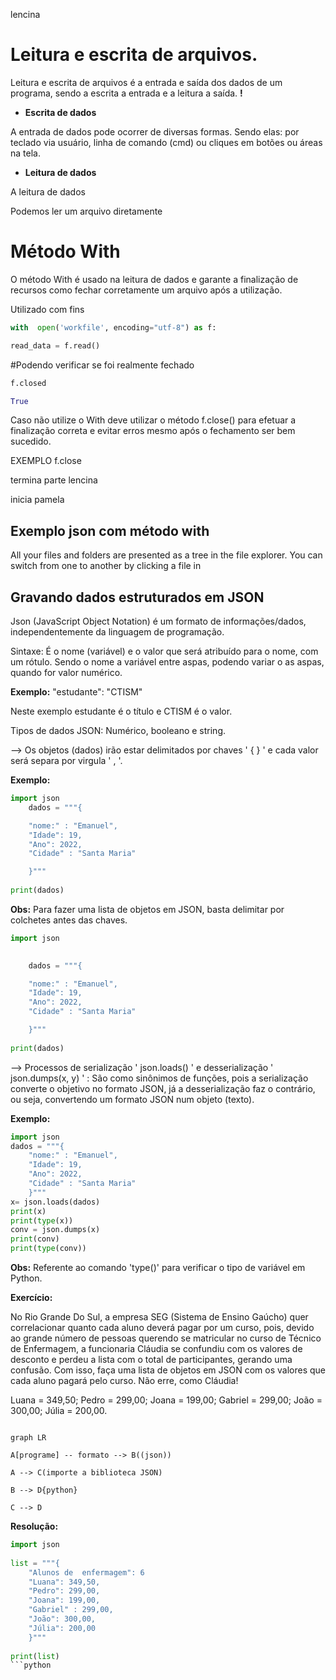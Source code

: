 
lencina

# Leitura e escrita de arquivos.

Leitura e escrita de arquivos é a entrada e saída dos dados de um programa, sendo a escrita a entrada e a leitura a saída.   **!**

- **Escrita de dados**

A entrada de dados pode ocorrer de diversas formas. Sendo elas: por teclado via usuário, linha de comando (cmd) ou cliques em botões ou áreas na tela.

- **Leitura de dados**

A leitura de dados 

Podemos ler um arquivo diretamente 


# Método With

O método With é usado na leitura de dados e garante a finalização de recursos como fechar corretamente um arquivo após a utilização.

Utilizado com fins 
 
 ```python
with  open('workfile', encoding="utf-8") as f:

read_data = f.read()
```

#Podendo verificar se foi realmente fechado

```python
f.closed

True
```
 
Caso não utilize o With deve utilizar o método f.close() para efetuar a finalização correta e evitar erros mesmo após o fechamento ser bem sucedido.

EXEMPLO f.close


termina parte lencina

inicia pamela

## Exemplo json com método with

All your files and folders are presented as a tree in the file explorer. You can switch from one to another by clicking a file in
## Gravando dados estruturados em JSON

Json (JavaScript Object Notation) é um formato de informações/dados, independentemente da linguagem de programação.

Sintaxe: É o nome (variável) e o valor que será atribuído para o nome, com um rótulo. Sendo o nome a variável entre aspas, podendo variar o as aspas, quando for valor numérico.

**Exemplo:**
 "estudante": "CTISM"

Neste exemplo estudante é o título e CTISM é o valor. 

Tipos de dados JSON: Numérico, booleano e string.

--> Os objetos (dados) irão estar delimitados por chaves ' { } ' e cada valor será separa por virgula ' , '.

**Exemplo:**
```python
import json
	dados = """{

	"nome:" : "Emanuel",
	"Idade": 19,
	"Ano": 2022,
	"Cidade" : "Santa Maria"

	}"""
	
print(dados)
```
	
**Obs:** Para fazer uma lista de objetos em JSON, basta delimitar por colchetes antes das chaves.

```python	
import json

	
	dados = """{

	"nome:" : "Emanuel",
	"Idade": 19,
	"Ano": 2022,
	"Cidade" : "Santa Maria"

	}"""
	
print(dados)

```


--> Processos de serialização ' json.loads() ' e desserialização ' json.dumps(x, y) ' : São como sinônimos de funções, pois a serialização converte o objetivo no formato JSON, já a desserialização faz o contrário, ou seja, convertendo um formato JSON num objeto (texto).

**Exemplo:** 
```python	
import json
dados = """{
	"nome:" : "Emanuel",
	"Idade": 19,
	"Ano": 2022,
	"Cidade" : "Santa Maria"
	}"""
x= json.loads(dados)  
print(x) 
print(type(x))
conv = json.dumps(x)  
print(conv)
print(type(conv))
```
**Obs:** Referente ao comando 'type()' para verificar o tipo de variável em Python.

**Exercício:** 

No Rio Grande Do Sul, a empresa SEG (Sistema de Ensino Gaúcho) quer correlacionar quanto cada aluno deverá pagar por um curso, pois, devido ao  grande número  de pessoas querendo se matricular no curso de Técnico de Enfermagem, a funcionaria Cláudia se confundiu com os valores de desconto e perdeu a lista com o total de participantes, gerando uma confusão. Com isso, faça uma lista de objetos em JSON com os valores que cada aluno pagará pelo curso. Não erre, como Cláudia!

Luana = 349,50; Pedro = 299,00; Joana = 199,00; Gabriel = 299,00;
João = 300,00; Júlia = 200,00.

```mermaid

graph LR

A[programe] -- formato --> B((json))

A --> C(importe a biblioteca JSON)

B --> D{python}

C --> D

```


**Resolução:**
```python	
import json
	
list = """{
	"Alunos de  enfermagem": 6 
	"Luana": 349,50, 
	"Pedro": 299,00, 
	"Joana": 199,00, 
	"Gabriel" : 299,00,
	"João": 300,00, 
	"Júlia": 200,00
	}"""
	
print(list)
```python	